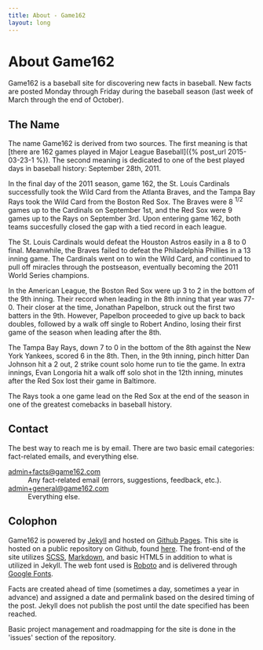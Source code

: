 ```yaml
---
title: About - Game162
layout: long
---
```


# About Game162

Game162 is a baseball site for discovering new facts in baseball. New facts are posted Monday through Friday during the baseball season (last week of March through the end of October). 

## The Name

The name Game162 is derived from two sources. The first meaning is that [there are 162 games played in Major League Baseball]({% post_url 2015-03-23-1 %}). The second meaning is dedicated to one of the best played days in baseball history: September 28th, 2011. 

In the final day of the 2011 season, game 162, the St. Louis Cardinals successfully took the Wild Card from the Atlanta Braves, and the Tampa Bay Rays took the Wild Card from the Boston Red Sox. The Braves were 8 <sup>1/2</sup> games up to the Cardinals on September 1st, and the Red Sox were 9 games up to the Rays on September 3rd. Upon entering game 162, both teams succesfully closed the gap with a tied record in each league. 

The St. Louis Cardinals would defeat the Houston Astros easily in a 8 to 0 final. Meanwhile, the Braves failed to defeat the Philadelphia Phillies in a 13 inning game. The Cardinals went on to win the Wild Card, and continued to pull off miracles through the postseason, eventually becoming the 2011 World Series champions.

In the American League, the Boston Red Sox were up 3 to 2 in the bottom of the 9th inning. Their record when leading in the 8th inning that year was 77-0. Their closer at the time, Jonathan Papelbon, struck out the first two batters in the 9th. However, Papelbon proceeded to give up back to back doubles, followed by a walk off single to Robert Andino, losing their first game of the season when leading after the 8th.  

The Tampa Bay Rays, down 7 to 0 in the bottom of the 8th against the New York Yankees, scored 6 in the 8th. Then, in the 9th inning, pinch hitter Dan Johnson hit a 2 out, 2 strike count solo home run to tie the game. In extra innings, Evan Longoria hit a walk off solo shot in the 12th inning, minutes after the Red Sox lost their game in Baltimore.

The Rays took a one game lead on the Red Sox at the end of the season in one of the greatest comebacks in baseball history.

## Contact

The best way to reach me is by email. There are two basic email categories: fact-related emails, and everything else. 

<p><dl>
	<dt>
		<a href="mailto:admin+report@game162.com">admin+facts@game162.com</a>
	</dt>
	<dd>
		Any fact-related email (errors, suggestions, feedback, etc.).
	</dd>
	<dt>
		<a href="mailto:admin+general@game162.com">admin+general@game162.com</a>
	</dt>
	<dd>
		Everything else.
	</dd>
</dl></p>

## Colophon

Game162 is powered by [Jekyll](http://jekyllrb.com/) and hosted on [Github Pages](https://pages.github.com/). This site is hosted on a public repository on Github, found [here](https://github.com/jpex/Game162). The front-end of the site utilizes [SCSS](http://sass-lang.com/), [Markdown](http://daringfireball.net/projects/markdown/), and basic HTML5 in addition to what is utilized in Jekyll. The web font used is [Roboto](http://www.google.com/fonts/specimen/Roboto) and is delivered through [Google Fonts](http://www.google.com/fonts).

Facts are created ahead of time (sometimes a day, sometimes a year in advance) and assigned a date and permalink based on the desired timing of the post. Jekyll does not publish the post until the date specified has been reached.

Basic project management and roadmapping for the site is done in the 'issues' section of the repository.